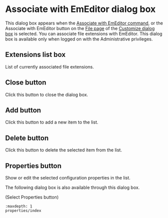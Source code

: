 # Associate with EmEditor dialog box

This dialog box appears when the [Associate with EmEditor command](../../cmd/tools/file_associate), or the
Associate with EmEditor button on the [File page](../customize/file/index) of the
[Customize dialog box](../customize/index) is selected. You can associate file
extensions with EmEditor. This dialog box is available only when logged on with the Administrative privileges.

## Extensions list box

List of currently associated file extensions.

## Close button

Click this button to close the dialog box.

## Add button

Click this button to add a new item to the list.

## Delete button

Click this button to delete the selected item from the list.

## Properties button

Show or edit the selected configuration properties in the list.

The following dialog box is also available through this dialog box.

 (Select
Properties
button)


```{toctree}
:maxdepth: 1
properties/index
```
